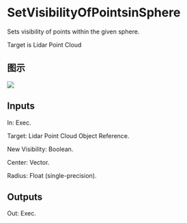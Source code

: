 # SetVisibilityOfPointsinSphere

Sets visibility of points within the given sphere.

Target is Lidar Point Cloud

## 图示

![]($-20221218-19435807.png)

## Inputs

In: Exec.

Target: Lidar Point Cloud Object Reference.

New Visibility: Boolean.

Center: Vector.

Radius: Float (single-precision).  

## Outputs

Out: Exec.

